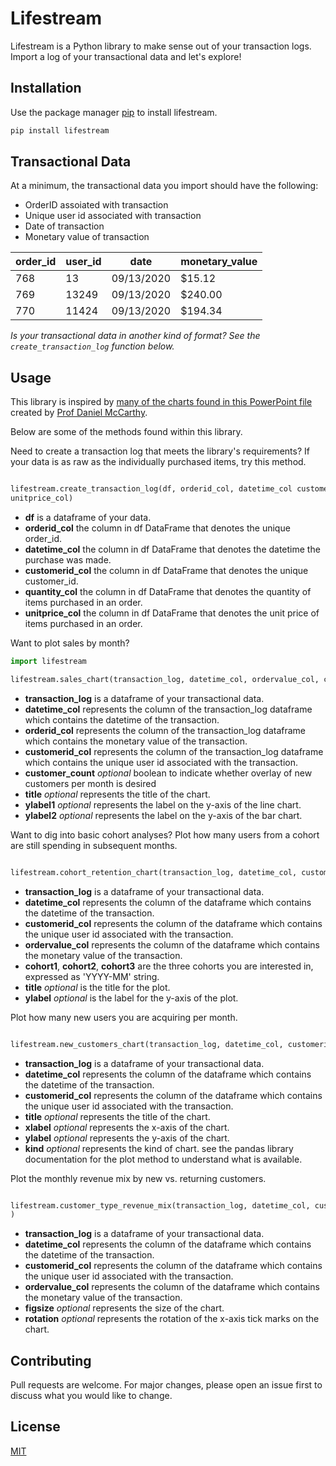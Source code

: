 # Lifestream

Lifestream is a Python library to make sense out of your transaction logs. Import a log of your transactional data and let's explore! 

## Installation

Use the package manager [pip](https://pip.pypa.io/en/stable/) to install lifestream.

```bash
pip install lifestream
```
## Transactional Data 
At a minimum, the transactional data you import should have the following: 

* OrderID assoiated with transaction
* Unique user id associated with transaction
* Date of transaction
* Monetary value of transaction


| order_id | user_id | date       | monetary_value |
|----------|---------|------------|----------------|
| 768      | 13      | 09/13/2020 | $15.12        |
| 769      | 13249   | 09/13/2020 | $240.00        |
| 770      | 11424   | 09/13/2020 | $194.34        |

*Is your transactional data in another kind of format? See the `create_transaction_log` function below.*

## Usage
This library is inspired by [many of the charts found in this PowerPoint file](https://www.dropbox.com/s/x7b7e1kq7gk9id1/summarizing%20buyer%20behavior%20in%20excel%20clean.pptx?dl=0) created by [Prof Daniel McCarthy](https://twitter.com/d_mccar/status/1299972436117643264). 

Below are some of the methods found within this library. 

Need to create a transaction log that meets the library's requirements? If your data is as raw as the individually purchased items, try this method.

```python

lifestream.create_transaction_log(df, orderid_col, datetime_col customerid_col, quantity_col, 
unitprice_col)
```
* **df** is a dataframe of your  data.
* **orderid_col** the column in df DataFrame that denotes the unique order_id.
* **datetime_col** the column in df DataFrame that denotes the datetime the purchase was made.
* **customerid_col** the column in df DataFrame that denotes the unique customer_id.
* **quantity_col** the column in df DataFrame that denotes the quantity of items purchased in an order.
* **unitprice_col** the column in df DataFrame that denotes the unit price of items purchased in an order.


Want to plot sales by month?
```python
import lifestream

lifestream.sales_chart(transaction_log, datetime_col, ordervalue_col, customerid_col, customer_count = True, title = 'Sales and Customers Per Month', ylabel1 = 'Number of Customers Per Month', ylabel2 = 'Sales ($) per Month')
```
* **transaction_log** is a dataframe of your transactional data.
* **datetime_col** represents the column of the transaction_log dataframe which contains the datetime of the transaction.
* **orderid_col** represents the column of the transaction_log dataframe which contains the monetary value of the transaction. 
* **customerid_col** represents the column of the transaction_log dataframe which contains the unique user id associated with the transaction. 
* **customer_count** *optional* boolean to indicate whether overlay of new customers per month is desired
* **title** *optional* represents the title of the chart.
* **ylabel1** *optional* represents the label on the y-axis of the line chart.
* **ylabel2** *optional* represents the label on the y-axis of the bar chart.

Want to dig into basic cohort analyses? Plot how many users from a cohort are still spending in subsequent months.
```python

lifestream.cohort_retention_chart(transaction_log, datetime_col, customerid_col, ordervalue_col, cohort1, cohort2, cohort3, title, ylabel)
```
* **transaction_log** is a dataframe of your transactional data.
* **datetime_col** represents the column of the dataframe which contains the datetime of the transaction.
* **customerid_col** represents the column of the dataframe which contains the unique user id associated with the transaction. 
* **ordervalue_col** represents the column of the dataframe which contains the monetary value of the transaction. 
* **cohort1**, **cohort2**, **cohort3** are the three cohorts you are interested in, expressed as 'YYYY-MM' string.
* **title** *optional* is the title for the plot.
* **ylabel** *optional* is the label for the y-axis of the plot.

Plot how many new users you are acquiring per month.

```python

lifestream.new_customers_chart(transaction_log, datetime_col, customerid_col, title, xlabel, ylabel, kind)
```
* **transaction_log** is a dataframe of your transactional data.
* **datetime_col** represents the column of the dataframe which contains the datetime of the transaction.
* **customerid_col** represents the column of the dataframe which contains the unique user id associated with the transaction. 
* **title** *optional* represents the title of the chart.
* **xlabel** *optional* represents the x-axis of the chart.
* **ylabel** *optional* represents the y-axis of the chart.
* **kind** *optional* represents the kind of chart. see the pandas library documentation for the plot method to understand what is available.

Plot the monthly revenue mix by new vs. returning customers. 

```python

lifestream.customer_type_revenue_mix(transaction_log, datetime_col, customerid_col, ordervalue_col, figsize = (12,8), rotation = 'vertical'
)
```
* **transaction_log** is a dataframe of your transactional data.
* **datetime_col** represents the column of the dataframe which contains the datetime of the transaction.
* **customerid_col** represents the column of the dataframe which contains the unique user id associated with the transaction. 
* **ordervalue_col** represents the column of the dataframe which contains the monetary value of the transaction. 
* **figsize** *optional* represents the size of the chart.
* **rotation** *optional* represents the rotation of the x-axis tick marks on the chart.



## Contributing
Pull requests are welcome. For major changes, please open an issue first to discuss what you would like to change.

## License
[MIT](https://choosealicense.com/licenses/mit/)

